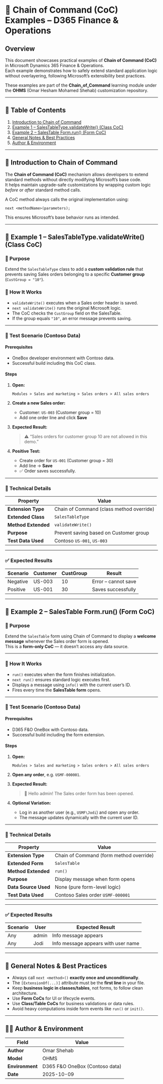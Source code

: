 # 🧩 Chain of Command (CoC) Examples – D365 Finance & Operations

## Overview

This document showcases practical examples of **Chain of Command (CoC)** in Microsoft Dynamics 365 Finance & Operations.  
Each example demonstrates how to safely extend standard application logic without overlayering, following Microsoft’s extensibility best practices.

These examples are part of the **Chain_of_Command** learning module under the **OHMS** (Omar Hesham Mohamed Shehab) customization repository.

---

## 📘 Table of Contents
1. [Introduction to Chain of Command](#-introduction-to-chain-of-command)
2. [Example 1 – SalesTableType.validateWrite() (Class CoC)](#-example-1--salestabletypevalidatewrite-class-coc)
3. [Example 2 – SalesTable Form.run() (Form CoC)](#-example-2--salestable-formrun-form-coc)
4. [General Notes & Best Practices](#-general-notes--best-practices)
5. [Author & Environment](#-author--environment)

---

## 🧠 Introduction to Chain of Command

The **Chain of Command (CoC)** mechanism allows developers to extend standard methods without directly modifying Microsoft’s base code.  
It helps maintain upgrade-safe customizations by wrapping custom logic *before* or *after* standard method calls.

A CoC method always calls the original implementation using:

```x++
next <methodName>(parameters);
```

This ensures Microsoft’s base behavior runs as intended.

---

## 🧩 Example 1 – SalesTableType.validateWrite() (Class CoC)

### 📄 Purpose

Extend the `SalesTableType` class to add a **custom validation rule** that prevents saving Sales orders belonging to a specific **Customer group** (`CustGroup = "10"`).

### 🧠 How It Works

- `validateWrite()` executes when a Sales order header is saved.
- `next validateWrite()` runs the original Microsoft logic.
- The CoC checks the `CustGroup` field on the SalesTable.
- If the group equals `"10"`, an error message prevents saving.

---

### 🧪 Test Scenario (Contoso Data)

#### Prerequisites
- OneBox developer environment with Contoso data.
- Successful build including this CoC class.

#### Steps

1. **Open:**
   ```
   Modules > Sales and marketing > Sales orders > All sales orders
   ```

2. **Create a new Sales order:**
   - Customer: `US-003` (Customer group = 10)
   - Add one order line and click **Save**

3. **Expected Result:**
   > ⚠️ “Sales orders for customer group 10 are not allowed in this demo.”

4. **Positive Test:**
   - Create order for `US-001` (Customer group = 30)
   - Add line → **Save**
   - ✅ Order saves successfully.

---

### 🧩 Technical Details

| Property | Value |
|-----------|--------|
| **Extension Type** | Chain of Command (class method override) |
| **Extended Class** | `SalesTableType` |
| **Method Extended** | `validateWrite()` |
| **Purpose** | Prevent saving based on Customer group |
| **Test Data Used** | Contoso `US-001`, `US-003` |

---

### ✅ Expected Results

| Scenario | Customer | CustGroup | Result |
|-----------|-----------|-----------|--------|
| Negative | US-003 | 10 | Error – cannot save |
| Positive | US-001 | 30 | Saves successfully |

---

## 🧩 Example 2 – SalesTable Form.run() (Form CoC)

### 📄 Purpose

Extend the `SalesTable` form using Chain of Command to display a **welcome message** whenever the Sales order form is opened.  
This is a **form-only CoC** — it doesn’t access any data source.

---

### 🧠 How It Works

- `run()` executes when the form finishes initialization.
- `next run()` ensures standard logic executes first.
- Displays a message using `info()` with the current user’s ID.
- Fires every time the **SalesTable form** opens.

---

### 🧪 Test Scenario (Contoso Data)

#### Prerequisites
- D365 F&O OneBox with Contoso data.
- Successful build including the form extension.

#### Steps

1. **Open:**
   ```
   Modules > Sales and marketing > Sales orders > All sales orders
   ```

2. **Open any order**, e.g. `USMF-000001`.

3. **Expected Result:**
   > 🔹 Hello admin! The Sales order form has been opened.

4. **Optional Variation:**
   - Log in as another user (e.g., `USMF\Jodi`) and open any order.
   - The message updates dynamically with the current user ID.

---

### 🧩 Technical Details

| Property | Value |
|-----------|--------|
| **Extension Type** | Chain of Command (form method override) |
| **Extended Form** | `SalesTable` |
| **Method Extended** | `run()` |
| **Purpose** | Display message when form opens |
| **Data Source Used** | None (pure form-level logic) |
| **Test Data Used** | Contoso Sales order `USMF-000001` |

---

### ✅ Expected Results

| Scenario | User | Expected Result |
|-----------|------|-----------------|
| Any | admin | Info message appears |
| Any | Jodi | Info message appears with user name |

---

## 📘 General Notes & Best Practices

- Always call `next <method>()` **exactly once and unconditionally**.  
- The `[ExtensionOf(...)]` attribute must be the **first line** in your file.  
- Keep **business logic in classes/tables**, not forms, to follow clean architecture.  
- Use **Form CoCs** for UI or lifecycle events.  
- Use **Class/Table CoCs** for business validations or data rules.  
- Avoid heavy computations inside form events like `run()` or `init()`.

---

## 👨‍💻 Author & Environment

| Field | Value |
|--------|--------|
| **Author** | Omar Shehab |
| **Model** | OHMS |
| **Environment** | D365 F&O OneBox (Contoso data) |
| **Date** | 2025-10-09 |
